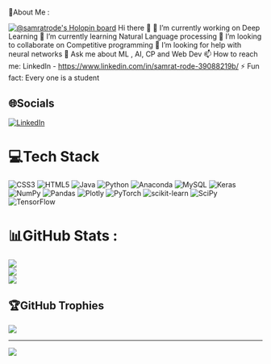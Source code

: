 

#


💫About Me :


[![@samratrode's Holopin board](https://holopin.io/api/user/board?user=samratrode)](https://holopin.io/@samratrode)
Hi there 👋
🔭 I’m currently working on Deep Learning
🌱 I’m currently learning Natural Language processing
👯 I’m looking to collaborate on Competitive programming
🤔 I’m looking for help with neural networks
💬 Ask me about ML , AI, CP and Web Dev
📫 How to reach me: LinkedIn - https://www.linkedin.com/in/samrat-rode-39088219b/
⚡ Fun fact: Every one is a student

## 🌐Socials
[![LinkedIn](https://img.shields.io/badge/LinkedIn-%230077B5.svg?logo=linkedin&logoColor=white)](https://linkedin.com/in/https://www.linkedin.com/in/samrat-rode-39088219b/) 

# 💻Tech Stack
![CSS3](https://img.shields.io/badge/css3-%231572B6.svg?style=for-the-badge&logo=css3&logoColor=white) ![HTML5](https://img.shields.io/badge/html5-%23E34F26.svg?style=for-the-badge&logo=html5&logoColor=white) ![Java](https://img.shields.io/badge/java-%23ED8B00.svg?style=for-the-badge&logo=java&logoColor=white) ![Python](https://img.shields.io/badge/python-3670A0?style=for-the-badge&logo=python&logoColor=ffdd54) ![Anaconda](https://img.shields.io/badge/Anaconda-%2344A833.svg?style=for-the-badge&logo=anaconda&logoColor=white) ![MySQL](https://img.shields.io/badge/mysql-%2300f.svg?style=for-the-badge&logo=mysql&logoColor=white) ![Keras](https://img.shields.io/badge/Keras-%23D00000.svg?style=for-the-badge&logo=Keras&logoColor=white) ![NumPy](https://img.shields.io/badge/numpy-%23013243.svg?style=for-the-badge&logo=numpy&logoColor=white) ![Pandas](https://img.shields.io/badge/pandas-%23150458.svg?style=for-the-badge&logo=pandas&logoColor=white) ![Plotly](https://img.shields.io/badge/Plotly-%233F4F75.svg?style=for-the-badge&logo=plotly&logoColor=white) ![PyTorch](https://img.shields.io/badge/PyTorch-%23EE4C2C.svg?style=for-the-badge&logo=PyTorch&logoColor=white) ![scikit-learn](https://img.shields.io/badge/scikit--learn-%23F7931E.svg?style=for-the-badge&logo=scikit-learn&logoColor=white) ![SciPy](https://img.shields.io/badge/SciPy-%230C55A5.svg?style=for-the-badge&logo=scipy&logoColor=%white) ![TensorFlow](https://img.shields.io/badge/TensorFlow-%23FF6F00.svg?style=for-the-badge&logo=TensorFlow&logoColor=white)
# 📊GitHub Stats :
![](https://github-readme-stats.vercel.app/api?username=SamratRode&theme=dark&hide_border=true&include_all_commits=false&count_private=false)<br/>
![](https://github-readme-streak-stats.herokuapp.com/?user=SamratRode&theme=dark&hide_border=true)<br/>
![](https://github-readme-stats.vercel.app/api/top-langs/?username=SamratRode&theme=dark&hide_border=true&include_all_commits=false&count_private=false&layout=compact)

## 🏆GitHub Trophies
![](https://github-profile-trophy.vercel.app/?username=SamratRode&theme=gruvbox&no-frame=true&no-bg=true&margin-w=4)

---
[![](https://visitcount.itsvg.in/api?id=SamratRode&icon=0&color=1)](https://visitcount.itsvg.in)
